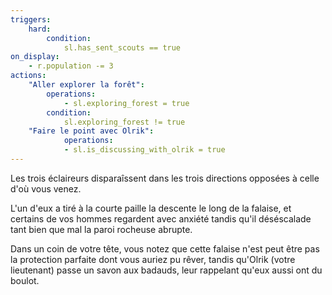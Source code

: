 ```yaml
---
triggers:
    hard:
        condition:
            sl.has_sent_scouts == true
on_display:
    - r.population -= 3
actions:
    "Aller explorer la forêt":
        operations:
            - sl.exploring_forest = true
        condition:
            sl.exploring_forest != true
    "Faire le point avec Olrik":
            operations:
            - sl.is_discussing_with_olrik = true
---
```


Les trois éclaireurs disparaîssent dans les trois directions opposées à celle d'où vous venez.

L'un d'eux a tiré à la courte paille la descente le long de la falaise, et certains de vos hommes regardent avec anxiété tandis qu'il déséscalade tant bien que mal la paroi rocheuse abrupte.

Dans un coin de votre tête, vous notez que cette falaise n'est peut être pas la protection parfaite dont vous auriez pu rêver, tandis qu'Olrik (votre lieutenant) passe un savon aux badauds, leur rappelant qu'eux aussi ont du boulot.
